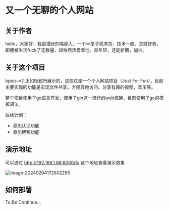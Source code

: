# 又一个无聊的个人网站

## 关于作者

hello，大家好，我是潜伏的喵星人，一个半吊子程序员，技术一般、贪财好色，即便被生活fuck了无数遍，却依然热爱着他。趁年轻，还能折腾，加油。

## 关于这个项目

bpics-v2 正如标题所展示的，这仅仅是一个个人网站项目（Just For Fun），目前主要实现的功能是实现文件共享，方便异地访问、分享有趣的视频，音乐等。

整个项目使用了go语言开发，使用了gin这一流行的web框架，目前使用了go的模板语法。

后续计划：

+ 添加认证功能
+ 添加博客功能

## 演示地址

可以通过 http://192.168.1.88:8000/fs 这个地址查看演示效果

![image-20240204172502295](http://www.hiddencat.fun:8000/fs/file/image/%e6%95%88%e6%9e%9c%e6%bc%94%e7%a4%ba.jpg)

## 如何部署

To Be Continue...

